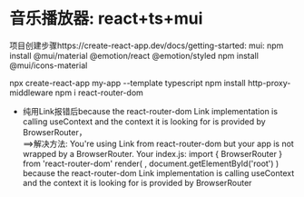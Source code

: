 # 音乐播放器: react+ts+mui

项目创建步骤https://create-react-app.dev/docs/getting-started: 
mui: npm install @mui/material @emotion/react @emotion/styled
npm install @mui/icons-material


npx create-react-app my-app --template typescript
npm install http-proxy-middleware
npm i react-router-dom

- 纯用Link报错后because the react-router-dom Link implementation is calling useContext and the context it is looking for is provided by BrowserRouter，\
==>解决方法:
You're using Link from react-router-dom but your app is not wrapped by a BrowserRouter. Your index.js:
import { BrowserRouter } from 'react-router-dom'
render(
  <BrowserRouter>
    <App />
  </BrowserRouter>,
  document.getElementById('root')
)
because the react-router-dom Link implementation is calling useContext and the context it is looking for is provided by BrowserRouter
